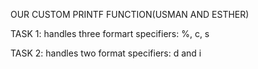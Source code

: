 OUR CUSTOM PRINTF FUNCTION(USMAN AND ESTHER)

TASK 1: handles three formart specifiers: %, c, s

TASK 2: handles two format specifiers: d and i
